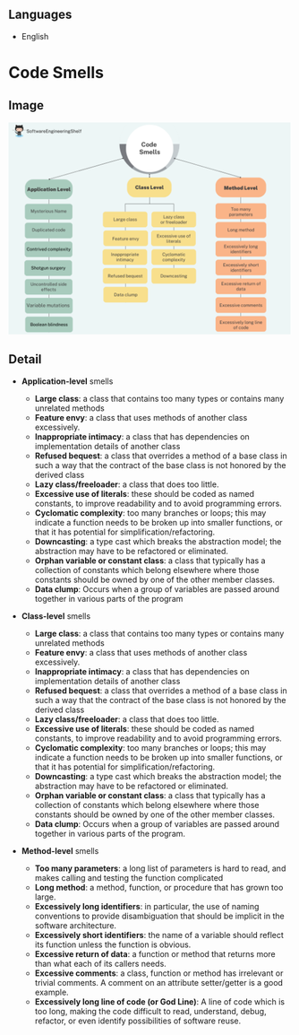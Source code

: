 ## __Languages__

- English

# Code Smells

## Image
![Code Smells](./Code-Smells.png)
## Detail
- __Application-level__ smells
  - __Large class__: a class that contains too many types or contains many unrelated methods
  - __Feature envy__: a class that uses methods of another class excessively.
  - __Inappropriate intimacy__: a class that has dependencies on implementation details of another class
  - __Refused bequest__: a class that overrides a method of a base class in such a way that the contract of the base class is not honored by the derived class
  - __Lazy class/freeloader__: a class that does too little.
  - __Excessive use of literals__: these should be coded as named constants, to improve readability and to avoid programming errors.
  - __Cyclomatic complexity__: too many branches or loops; this may indicate a function needs to be broken up into smaller functions, or that it has potential for simplification/refactoring.
  - __Downcasting__: a type cast which breaks the abstraction model; the abstraction may have to be refactored or eliminated.
  - __Orphan variable or constant class__: a class that typically has a collection of constants which belong elsewhere where those constants should be owned by one of the other member classes.
  - __Data clump__: Occurs when a group of variables are passed around together in various parts of the program

- __Class-level__ smells
  - __Large class__: a class that contains too many types or contains many unrelated methods
  - __Feature envy__: a class that uses methods of another class excessively.
  - __Inappropriate intimacy__: a class that has dependencies on implementation details of another class
  - __Refused bequest__: a class that overrides a method of a base class in such a way that the contract of the base class is not honored by the derived class
  - __Lazy class/freeloader__: a class that does too little.
  - __Excessive use of literals__: these should be coded as named constants, to improve readability and to avoid programming errors.
  - __Cyclomatic complexity__: too many branches or loops; this may indicate a function needs to be broken up into smaller functions, or that it has potential for simplification/refactoring.
  - __Downcasting__: a type cast which breaks the abstraction model; the abstraction may have to be refactored or eliminated.
  - __Orphan variable or constant class__: a class that typically has a collection of constants which belong elsewhere where those constants should be owned by one of the other member classes.
  - __Data clump__: Occurs when a group of variables are passed around together in various parts of the program. 

- __Method-level__ smells
  - __Too many parameters__: a long list of parameters is hard to read, and makes calling and testing the function complicated
  - __Long method__: a method, function, or procedure that has grown too large.
  - __Excessively long identifiers__: in particular, the use of naming conventions to provide disambiguation that should be implicit in the software architecture.
  - __Excessively short identifiers__: the name of a variable should reflect its function unless the function is obvious.
  - __Excessive return of data__: a function or method that returns more than what each of its callers needs.
  - __Excessive comments__: a class, function or method has irrelevant or trivial comments. A comment on an attribute setter/getter is a good example.
  - __Excessively long line of code (or God Line)__: A line of code which is too long, making the code difficult to read, understand, debug, refactor, or even identify possibilities of software reuse. 
